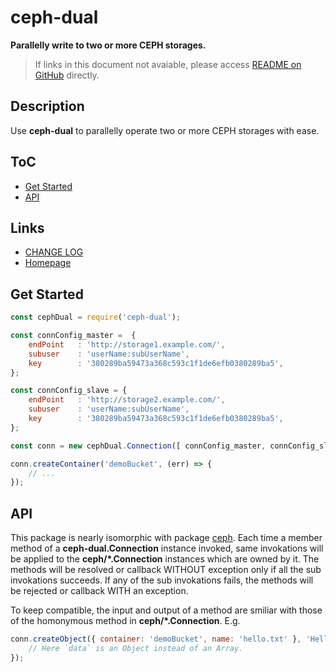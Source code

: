 #	ceph-dual
__Parallelly write to two or more CEPH storages.__

>	If links in this document not avaiable, please access [README on GitHub](./README.md) directly.

##  Description

Use __ceph-dual__ to parallelly operate two or more CEPH storages with ease.

##	ToC

*	[Get Started](#get-started)
*	[API](#api)

##	Links

*	[CHANGE LOG](./CHANGELOG.md)
*	[Homepage](https://github.com/YounGoat/nodejs.ceph-dual)

##	Get Started

```javascript
const cephDual = require('ceph-dual');

const connConfig_master =  {
    endPoint   : 'http://storage1.example.com/',
    subuser    : 'userName:subUserName',
    key        : '380289ba59473a368c593c1f1de6efb0380289ba5',
};

const connConfig_slave = {
    endPoint   : 'http://storage2.example.com/',
    subuser    : 'userName:subUserName',
    key        : '380289ba59473a368c593c1f1de6efb0380289ba5',
};

const conn = new cephDual.Connection([ connConfig_master, connConfig_slave ]);

conn.createContainer('demoBucket', (err) => {
    // ...
});
```

##	API

This package is nearly isomorphic with package [ceph](https://www.npmjs.com/package/ceph). Each time a member method of a __ceph-dual.Connection__ instance invoked, same invokations will be applied to the __ceph/\*.Connection__ instances which are owned by it. The methods will be resolved or callback WITHOUT exception only if all the sub invokations succeeds. If any of the sub invokations fails, the methods will be rejected or callback WITH an exception. 

To keep compatible, the input and output of a method are smiliar with those of the homonymous method in __ceph/\*.Connection__. E.g.

```javascript
conn.createObject({ container: 'demoBucket', name: 'hello.txt' }, 'Hello Ching!', (err, data) => {
    // Here `data` is an Object instead of an Array.
});
```